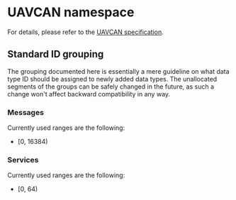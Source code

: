 UAVCAN namespace
================

For details, please refer to the [UAVCAN specification](http://uavcan.org/).

## Standard ID grouping

The grouping documented here is essentially a mere guideline on what data type ID should be assigned to newly added
data types. The unallocated segments of the groups can be safely changed in the future, as such a change won't affect
backward compatibility in any way.

### Messages

Currently used ranges are the following:

- [0, 16384)

### Services

Currently used ranges are the following:

- [0, 64)
